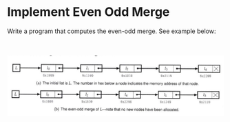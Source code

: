 # Implement Even Odd Merge

Write a program that computes the even-odd merge.
See example below:  
<br><br>


![Linkedlist Before Cyclic SHift](../../../assets/even_odd_merge.png)    




